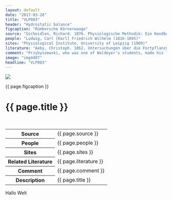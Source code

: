 ```yaml
---
layout: default
date: "2017-03-28"
title: "VLP003"
header: "Hydrostatic balance"
figcaption: "Rümkersche Körnerwaage"
source: "Gscheidlen, Richard. 1876. Physiologische Methodik: Ein Handbuch der Praktischen Physiologie. Braunschweig: Vieweg & Sohn"
people: "Ludwig, Carl [Karl] Friedrich Wilhelm (1816-1895)"
sites: "Physiological Institute, University of Leipzig (1909)"
literature: "Aeby, Christoph. 1862. Untersuchungen über die Fortpflanzungsgeschwindigkeit der Reizung in der quergestreiften Muskelfaser. Braunschweig: George Westermann"
comment: "Przybyszewski, who was one of Waldeyer's students, made his literary debut in 1892 with Zur Psychologie des Individuums (The Psychology of the Individual)."
image: "img4407"
headline: "VLP003"
---
```


<div class="figure">
		<img src="images/{{ page.image }}.jpg" width="auto" height="auto" class="fig" />
		<p class="figcaption">{{ page.figcaption }}</p>
	</div>
	<div class="head">
		<h1>{{ page.title }}</h1>
	 </div> <br clear="all" />
</div> <!-- topsection -->

<table>
	<tr>
		<th>Source</th>
		<td>
			{{ page.source }}
		</td>
	</tr><tr>
			  <th>People</th><td>{{ page.people }}</td>
	</tr><tr>
			  <th>Sites</th><td>{{ page.sites }}</td>
	</tr><tr>
			  <th>Related Literature</th><td>{{ page.literature }}</td>
	</tr><tr>
			  <th>Comment</th><td>{{ page.comment }}</td>
	</tr><tr>
			  <th>Description</th><td>{{ page.title }}</td>
	</tr>
				
</table> <p>Hallo Welt</p>